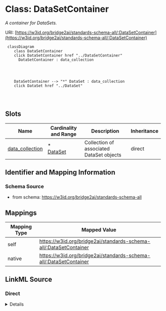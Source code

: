 

# Class: DataSetContainer


_A container for DataSets._





URI: [https://w3id.org/bridge2ai/standards-schema-all/:DataSetContainer](https://w3id.org/bridge2ai/standards-schema-all/:DataSetContainer)






```mermaid
 classDiagram
    class DataSetContainer
    click DataSetContainer href "../DataSetContainer"
      DataSetContainer : data_collection
        
          
    
    
    DataSetContainer --> "*" DataSet : data_collection
    click DataSet href "../DataSet"

        
      
```




<!-- no inheritance hierarchy -->


## Slots

| Name | Cardinality and Range | Description | Inheritance |
| ---  | --- | --- | --- |
| [data_collection](data_collection.md) | * <br/> [DataSet](DataSet.md) | Collection of associated DataSet objects | direct |









## Identifier and Mapping Information







### Schema Source


* from schema: https://w3id.org/bridge2ai/standards-schema-all




## Mappings

| Mapping Type | Mapped Value |
| ---  | ---  |
| self | https://w3id.org/bridge2ai/standards-schema-all/:DataSetContainer |
| native | https://w3id.org/bridge2ai/standards-schema-all/:DataSetContainer |







## LinkML Source

<!-- TODO: investigate https://stackoverflow.com/questions/37606292/how-to-create-tabbed-code-blocks-in-mkdocs-or-sphinx -->

### Direct

<details>
```yaml
name: DataSetContainer
description: A container for DataSets.
from_schema: https://w3id.org/bridge2ai/standards-schema-all
slots:
- data_collection

```
</details>

### Induced

<details>
```yaml
name: DataSetContainer
description: A container for DataSets.
from_schema: https://w3id.org/bridge2ai/standards-schema-all
attributes:
  data_collection:
    name: data_collection
    description: Collection of associated DataSet objects.
    from_schema: https://w3id.org/bridge2ai/standards-schema-all
    rank: 1000
    alias: data_collection
    owner: DataSetContainer
    domain_of:
    - DataSetContainer
    range: DataSet
    multivalued: true
    inlined: true
    inlined_as_list: true

```
</details>